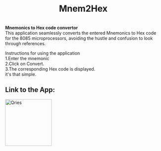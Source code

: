 <h1 align='center'>Mnem2Hex</h1> <br>
<b><b1>Mnemonics to Hex code convertor</b1> <br> </b>
This application seamlessly converts the entered Mnemonics to Hex code for the 8085 microprocessors, avoiding the hustle and confusion to look through references.<br>

Instructions for using the application<br>
1.Enter the mnemonic<br>
2.Click on Convert.<br>
3.The corresponding Hex code is displayed.<br>
it's that simple.<br>


**Link to the App:**
-----------------------------------------------------------------
</a>

<a href="https://play.google.com/store/apps/details?id=com.zndvelopers.Mnem2Hexsahq">
         <img alt="Qries" src="https://i.ibb.co/zZbyQmR/en-badge-web-generic.png"
         width=150" >
      </a>
